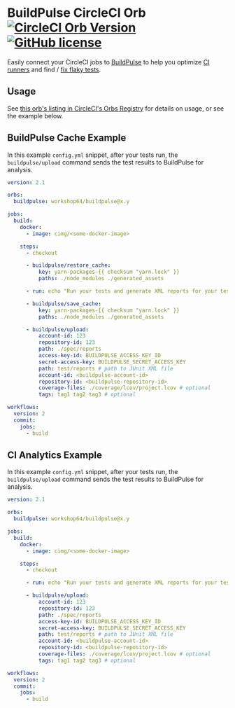 # BuildPulse CircleCI Orb [![CircleCI Orb Version](https://img.shields.io/badge/endpoint.svg?url=https://badges.circleci.io/orb/workshop64/buildpulse)](https://circleci.com/orbs/registry/orb/workshop64/buildpulse) [![GitHub license](https://img.shields.io/badge/license-MIT-blue.svg)](https://raw.githubusercontent.com/Workshop64/buildpulse-circleci-orb/master/LICENSE)

Easily connect your CircleCI jobs to [BuildPulse](https://buildpulse.io) to help you optimize [CI runners](https://buildpulse.io/products/runners) and find / [fix flaky tests](https://buildpulse.io/products/flaky-tests).

## Usage

See [this orb's listing in CircleCI's Orbs Registry](https://circleci.com/orbs/registry/orb/workshop64/buildpulse) for details on usage, or see the example below.

## BuildPulse Cache Example

In this example `config.yml` snippet, after your tests run, the `buildpulse/upload` command sends the test results to BuildPulse for analysis.

```yaml
version: 2.1

orbs:
  buildpulse: workshop64/buildpulse@x.y

jobs:
  build:
    docker:
      - image: cimg/<some-docker-image>

    steps:
      - checkout

      - buildpulse/restore_cache:
          key: yarn-packages-{{ checksum "yarn.lock" }}
          paths: ./node_modules ./generated_assets

      - run: echo "Run your tests and generate XML reports for your test results"

      - buildpulse/save_cache:
          key: yarn-packages-{{ checksum "yarn.lock" }}
          paths: ./node_modules ./generated_assets

      - buildpulse/upload:
          account-id: 123
          repository-id: 123
          path: ./spec/reports
          access-key-id: BUILDPULSE_ACCESS_KEY_ID
          secret-access-key: BUILDPULSE_SECRET_ACCESS_KEY
          path: test/reports # path to JUnit XML file
          account-id: <buildpulse-account-id>
          repository-id: <buildpulse-repository-id>
          coverage-files: ./coverage/lcov/project.lcov # optional
          tags: tag1 tag2 tag3 # optional

workflows:
  version: 2
  commit:
    jobs:
      - build
```


## CI Analytics Example

In this example `config.yml` snippet, after your tests run, the `buildpulse/upload` command sends the test results to BuildPulse for analysis.

```yaml
version: 2.1

orbs:
  buildpulse: workshop64/buildpulse@x.y

jobs:
  build:
    docker:
      - image: cimg/<some-docker-image>

    steps:
      - checkout

      - run: echo "Run your tests and generate XML reports for your test results"

      - buildpulse/upload:
          account-id: 123
          repository-id: 123
          path: ./spec/reports
          access-key-id: BUILDPULSE_ACCESS_KEY_ID
          secret-access-key: BUILDPULSE_SECRET_ACCESS_KEY
          path: test/reports # path to JUnit XML file
          account-id: <buildpulse-account-id>
          repository-id: <buildpulse-repository-id>
          coverage-files: ./coverage/lcov/project.lcov # optional
          tags: tag1 tag2 tag3 # optional

workflows:
  version: 2
  commit:
    jobs:
      - build
```
